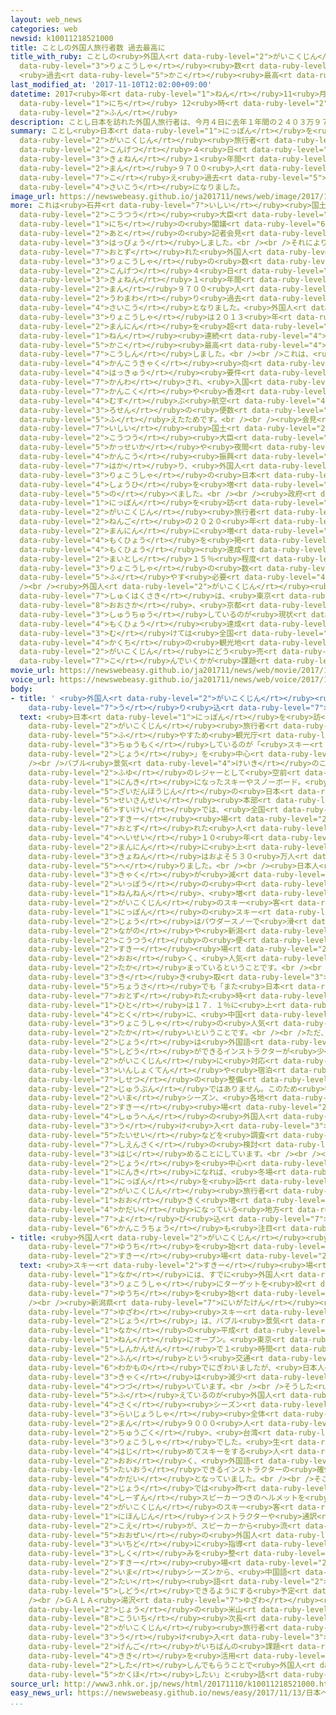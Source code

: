 ```yaml
---
layout: web_news
categories: web
newsid: k10011218521000
title: ことしの外国人旅行者数 過去最高に
title_with_ruby: ことしの<ruby>外国人<rt data-ruby-level="2">がいこくじん</rt></ruby><ruby>旅行者<rt
  data-ruby-level="3">りょこうしゃ</rt></ruby><ruby>数<rt data-ruby-level="2">すう</rt></ruby>
  <ruby>過去<rt data-ruby-level="5">かこ</rt></ruby><ruby>最高<rt data-ruby-level="4">さいこう</rt></ruby>に
last_modified_at: '2017-11-10T12:02:00+09:00'
datetime: 2017<ruby>年<rt data-ruby-level="1">ねん</rt></ruby>11<ruby>月<rt data-ruby-level="1">がつ</rt></ruby>10<ruby>日<rt
  data-ruby-level="1">にち</rt></ruby> 12<ruby>時<rt data-ruby-level="2">じ</rt></ruby>02<ruby>分<rt
  data-ruby-level="2">ふん</rt></ruby>
description: ことし日本を訪れた外国人旅行者は、今月４日に去年１年間の２４０３万９７００人を超え過去最高になりました。
summary: ことし<ruby>日本<rt data-ruby-level="1">にっぽん</rt></ruby>を<ruby>訪<rt data-ruby-level="7">おとず</rt></ruby>れた<ruby>外国人<rt
  data-ruby-level="2">がいこくじん</rt></ruby><ruby>旅行者<rt data-ruby-level="3">りょこうしゃ</rt></ruby>は、<ruby>今月<rt
  data-ruby-level="2">こんげつ</rt></ruby>４<ruby>日<rt data-ruby-level="1">にち</rt></ruby>に<ruby>去年<rt
  data-ruby-level="3">きょねん</rt></ruby>１<ruby>年間<rt data-ruby-level="2">ねんかん</rt></ruby>の２４０３<ruby>万<rt
  data-ruby-level="2">まん</rt></ruby>９７００<ruby>人<rt data-ruby-level="1">にん</rt></ruby>を<ruby>超<rt
  data-ruby-level="7">こ</rt></ruby>え<ruby>過去<rt data-ruby-level="5">かこ</rt></ruby><ruby>最高<rt
  data-ruby-level="4">さいこう</rt></ruby>になりました。
image_url: https://newswebeasy.github.io/ja201711/news/web/image/2017/11/10/K10011218521_1711101107_1711101107_01_02.jpg
more: これは<ruby>石井<rt data-ruby-level="7">いしい</rt></ruby><ruby>国土<rt data-ruby-level="2">こくど</rt></ruby><ruby>交通<rt
  data-ruby-level="2">こうつう</rt></ruby><ruby>大臣<rt data-ruby-level="4">だいじん</rt></ruby>が１０<ruby>日<rt
  data-ruby-level="1">にち</rt></ruby>の<ruby>閣議<rt data-ruby-level="6">かくぎ</rt></ruby>の<ruby>後<rt
  data-ruby-level="2">あと</rt></ruby>の<ruby>記者会見<rt data-ruby-level="3">きしゃかいけん</rt></ruby>で<ruby>発表<rt
  data-ruby-level="3">はっぴょう</rt></ruby>しました。<br /><br />それによりますと、ことし<ruby>日本<rt data-ruby-level="1">にっぽん</rt></ruby>を<ruby>訪<rt
  data-ruby-level="7">おとず</rt></ruby>れた<ruby>外国人<rt data-ruby-level="2">がいこくじん</rt></ruby><ruby>旅行者<rt
  data-ruby-level="3">りょこうしゃ</rt></ruby>の<ruby>数<rt data-ruby-level="2">かず</rt></ruby>は、<ruby>今月<rt
  data-ruby-level="2">こんげつ</rt></ruby>４<ruby>日<rt data-ruby-level="1">にち</rt></ruby>に<ruby>去年<rt
  data-ruby-level="3">きょねん</rt></ruby>１<ruby>年間<rt data-ruby-level="2">ねんかん</rt></ruby>の２４０３<ruby>万<rt
  data-ruby-level="2">まん</rt></ruby>９７００<ruby>人<rt data-ruby-level="1">にん</rt></ruby>を<ruby>上回<rt
  data-ruby-level="2">うわまわ</rt></ruby>り<ruby>過去<rt data-ruby-level="5">かこ</rt></ruby><ruby>最高<rt
  data-ruby-level="4">さいこう</rt></ruby>となりました。<ruby>外国人<rt data-ruby-level="2">がいこくじん</rt></ruby><ruby>旅行者<rt
  data-ruby-level="3">りょこうしゃ</rt></ruby>は２０１３<ruby>年<rt data-ruby-level="1">ねん</rt></ruby>にはじめて１０００<ruby>万人<rt
  data-ruby-level="2">まんにん</rt></ruby>を<ruby>超<rt data-ruby-level="7">こ</rt></ruby>えてから、これで５<ruby>年<rt
  data-ruby-level="1">ねん</rt></ruby><ruby>連続<rt data-ruby-level="4">れんぞく</rt></ruby>で<ruby>過去<rt
  data-ruby-level="5">かこ</rt></ruby><ruby>最高<rt data-ruby-level="4">さいこう</rt></ruby>を<ruby>更新<rt
  data-ruby-level="7">こうしん</rt></ruby>しました。<br /><br />これは、<ruby>中国<rt data-ruby-level="2">ちゅうごく</rt></ruby>やロシアの<ruby>観光客<rt
  data-ruby-level="4">かんこうきゃく</rt></ruby><ruby>向<rt data-ruby-level="3">む</rt></ruby>けのビザの<ruby>発給<rt
  data-ruby-level="4">はっきゅう</rt></ruby><ruby>要件<rt data-ruby-level="5">ようけん</rt></ruby>などが<ruby>緩和<rt
  data-ruby-level="7">かんわ</rt></ruby>され、<ruby>入国<rt data-ruby-level="2">にゅうこく</rt></ruby>しやすくなったことや<ruby>韓国<rt
  data-ruby-level="7">かんこく</rt></ruby>や<ruby>香港<rt data-ruby-level="8">ほんこん</rt></ruby>などとを<ruby>結<rt
  data-ruby-level="4">むす</rt></ruby>ぶ<ruby>航空<rt data-ruby-level="4">こうくう</rt></ruby><ruby>路線<rt
  data-ruby-level="3">ろせん</rt></ruby>の<ruby>便数<rt data-ruby-level="4">びんすう</rt></ruby>が<ruby>増<rt
  data-ruby-level="5">ふ</rt></ruby>えたためです。<br /><br /><ruby>会見<rt data-ruby-level="2">かいけん</rt></ruby>で<ruby>石井<rt
  data-ruby-level="7">いしい</rt></ruby><ruby>国土<rt data-ruby-level="2">こくど</rt></ruby><ruby>交通<rt
  data-ruby-level="2">こうつう</rt></ruby><ruby>大臣<rt data-ruby-level="4">だいじん</rt></ruby>は「スノーリゾートの<ruby>活性化<rt
  data-ruby-level="5">かっせいか</rt></ruby>や<ruby>夜間<rt data-ruby-level="2">やかん</rt></ruby>＝ナイトタイムの<ruby>観光<rt
  data-ruby-level="4">かんこう</rt></ruby><ruby>振興<rt data-ruby-level="7">しんこう</rt></ruby>を<ruby>図<rt
  data-ruby-level="7">はか</rt></ruby>り、<ruby>外国人<rt data-ruby-level="2">がいこくじん</rt></ruby><ruby>旅行者<rt
  data-ruby-level="3">りょこうしゃ</rt></ruby>の<ruby>日本<rt data-ruby-level="1">にっぽん</rt></ruby>での<ruby>消費<rt
  data-ruby-level="4">しょうひ</rt></ruby>を<ruby>増<rt data-ruby-level="5">ふ</rt></ruby>やしたい」と<ruby>述<rt
  data-ruby-level="5">の</rt></ruby>べました。<br /><br /><ruby>政府<rt data-ruby-level="5">せいふ</rt></ruby>は、<ruby>日本<rt
  data-ruby-level="1">にっぽん</rt></ruby>を<ruby>訪<rt data-ruby-level="7">おとず</rt></ruby>れる<ruby>外国人<rt
  data-ruby-level="2">がいこくじん</rt></ruby><ruby>旅行者<rt data-ruby-level="3">りょこうしゃ</rt></ruby>を３<ruby>年後<rt
  data-ruby-level="2">ねんご</rt></ruby>の２０２０<ruby>年<rt data-ruby-level="1">ねん</rt></ruby>までに４０００<ruby>万人<rt
  data-ruby-level="2">まんにん</rt></ruby>に<ruby>増<rt data-ruby-level="5">ふ</rt></ruby>やす<ruby>目標<rt
  data-ruby-level="4">もくひょう</rt></ruby>を<ruby>掲<rt data-ruby-level="7">かか</rt></ruby>げていますが、<ruby>目標<rt
  data-ruby-level="4">もくひょう</rt></ruby><ruby>達成<rt data-ruby-level="4">たっせい</rt></ruby>には<ruby>毎年<rt
  data-ruby-level="2">まいとし</rt></ruby>１５％<ruby>程度<rt data-ruby-level="5">ていど</rt></ruby>、<ruby>旅行者<rt
  data-ruby-level="3">りょこうしゃ</rt></ruby>の<ruby>数<rt data-ruby-level="2">かず</rt></ruby>を<ruby>増<rt
  data-ruby-level="5">ふ</rt></ruby>やす<ruby>必要<rt data-ruby-level="4">ひつよう</rt></ruby>があります。<br
  /><br /><ruby>外国人<rt data-ruby-level="2">がいこくじん</rt></ruby><ruby>旅行者<rt data-ruby-level="3">りょこうしゃ</rt></ruby>の<ruby>宿泊先<rt
  data-ruby-level="7">しゅくはくさき</rt></ruby>は、<ruby>東京<rt data-ruby-level="2">とうきょう</rt></ruby>や<ruby>大阪<rt
  data-ruby-level="8">おおさか</rt></ruby>、<ruby>京都<rt data-ruby-level="3">きょうと</rt></ruby>などをめぐるいわゆる「ゴールデンルート」にまだ<ruby>集中<rt
  data-ruby-level="3">しゅうちゅう</rt></ruby>しているのが<ruby>現状<rt data-ruby-level="5">げんじょう</rt></ruby>で、<ruby>目標<rt
  data-ruby-level="4">もくひょう</rt></ruby><ruby>達成<rt data-ruby-level="4">たっせい</rt></ruby>に<ruby>向<rt
  data-ruby-level="3">む</rt></ruby>けては<ruby>全国<rt data-ruby-level="3">ぜんこく</rt></ruby><ruby>各地<rt
  data-ruby-level="4">かくち</rt></ruby>の<ruby>観光地<rt data-ruby-level="4">かんこうち</rt></ruby>を<ruby>外国人<rt
  data-ruby-level="2">がいこくじん</rt></ruby>にどう<ruby>売<rt data-ruby-level="7">う</rt></ruby>り<ruby>込<rt
  data-ruby-level="7">こ</rt></ruby>んでいくかが<ruby>課題<rt data-ruby-level="4">かだい</rt></ruby>になります。
movie_url: https://newswebeasy.github.io/ja201711/news/web/movie/2017/11/10/k10011218521_201711101221_201711101224.mp4
voice_url: https://newswebeasy.github.io/ja201711/news/web/voice/2017/11/10/k10011218521_201711101221_201711101224.mp3
body:
- title: ' <ruby>外国人<rt data-ruby-level="2">がいこくじん</rt></ruby><ruby>旅行者<rt data-ruby-level="3">りょこうしゃ</rt></ruby>に<ruby>売<rt
    data-ruby-level="7">う</rt></ruby>り<ruby>込<rt data-ruby-level="7">こ</rt></ruby>め「スノーリゾート」'
  text: <ruby>日本<rt data-ruby-level="1">にっぽん</rt></ruby>を<ruby>訪<rt data-ruby-level="7">おとず</rt></ruby>れる<ruby>外国人<rt
    data-ruby-level="2">がいこくじん</rt></ruby><ruby>旅行者<rt data-ruby-level="3">りょこうしゃ</rt></ruby>を<ruby>増<rt
    data-ruby-level="5">ふ</rt></ruby>やすため<ruby>観光庁<rt data-ruby-level="6">かんこうちょう</rt></ruby>などが<ruby>注目<rt
    data-ruby-level="3">ちゅうもく</rt></ruby>しているのが「<ruby>スキー<rt data-ruby-level="2">すきー</rt></ruby><ruby>場<rt
    data-ruby-level="2">じょう</rt></ruby>」を<ruby>中心<rt data-ruby-level="2">ちゅうしん</rt></ruby>にした「スノーリゾート」です。<br
    /><br />バブル<ruby>景気<rt data-ruby-level="4">けいき</rt></ruby>のころから<ruby>若者<rt data-ruby-level="6">わかもの</rt></ruby>の<ruby>冬<rt
    data-ruby-level="2">ふゆ</rt></ruby>のレジャーとして<ruby>空前<rt data-ruby-level="2">くうぜん</rt></ruby>の<ruby>人気<rt
    data-ruby-level="1">にんき</rt></ruby>になったスキーやスノーボード。<ruby>公益<rt data-ruby-level="5">こうえき</rt></ruby><ruby>財団法人<rt
    data-ruby-level="5">ざいだんほうじん</rt></ruby>の<ruby>日本<rt data-ruby-level="1">にっぽん</rt></ruby><ruby>生産性<rt
    data-ruby-level="5">せいさんせい</rt></ruby><ruby>本部<rt data-ruby-level="3">ほんぶ</rt></ruby>の<ruby>推計<rt
    data-ruby-level="6">すいけい</rt></ruby>では、<ruby>全国<rt data-ruby-level="3">ぜんこく</rt></ruby>の<ruby>スキー<rt
    data-ruby-level="2">すきー</rt></ruby><ruby>場<rt data-ruby-level="2">じょう</rt></ruby>を<ruby>訪<rt
    data-ruby-level="7">おとず</rt></ruby>れた<ruby>人<rt data-ruby-level="1">ひと</rt></ruby>は<ruby>平成<rt
    data-ruby-level="4">へいせい</rt></ruby>１０<ruby>年<rt data-ruby-level="1">ねん</rt></ruby>のピークには１８００<ruby>万人<rt
    data-ruby-level="2">まんにん</rt></ruby>に<ruby>上<rt data-ruby-level="1">のぼ</rt></ruby>りましたが、<ruby>去年<rt
    data-ruby-level="3">きょねん</rt></ruby>はおよそ５３０<ruby>万人<rt data-ruby-level="2">まんにん</rt></ruby>に<ruby>減<rt
    data-ruby-level="5">へ</rt></ruby>りました。<br /><br /><ruby>日本人<rt data-ruby-level="1">にほんじん</rt></ruby>のスキー<ruby>客<rt
    data-ruby-level="3">きゃく</rt></ruby>が<ruby>減<rt data-ruby-level="5">へ</rt></ruby>る<ruby>一方<rt
    data-ruby-level="2">いっぽう</rt></ruby>の<ruby>中<rt data-ruby-level="1">なか</rt></ruby>、<ruby>年々<rt
    data-ruby-level="1">ねんねん</rt></ruby>、<ruby>増<rt data-ruby-level="5">ふ</rt></ruby>えているのが<ruby>外国人<rt
    data-ruby-level="2">がいこくじん</rt></ruby>のスキー<ruby>客<rt data-ruby-level="3">きゃく</rt></ruby>です。<ruby>日本<rt
    data-ruby-level="1">にっぽん</rt></ruby>の<ruby>スキー<rt data-ruby-level="2">すきー</rt></ruby><ruby>場<rt
    data-ruby-level="2">じょう</rt></ruby>はパウダースノーで<ruby>滑<rt data-ruby-level="7">すべ</rt></ruby>りやすいうえ、<ruby>長野<rt
    data-ruby-level="2">ながの</rt></ruby>や<ruby>新潟<rt data-ruby-level="7">にいがた</rt></ruby>など<ruby>交通<rt
    data-ruby-level="2">こうつう</rt></ruby>の<ruby>便<rt data-ruby-level="4">べん</rt></ruby>がよい<ruby>スキー<rt
    data-ruby-level="2">すきー</rt></ruby><ruby>場<rt data-ruby-level="2">じょう</rt></ruby>も<ruby>多<rt
    data-ruby-level="2">おお</rt></ruby>く、<ruby>人気<rt data-ruby-level="1">にんき</rt></ruby>が<ruby>高<rt
    data-ruby-level="2">たか</rt></ruby>まっているということです。<br /><br /><ruby>観光庁<rt data-ruby-level="6">かんこうちょう</rt></ruby>の<ruby>聞<rt
    data-ruby-level="3">き</rt></ruby>き<ruby>取<rt data-ruby-level="3">と</rt></ruby>り<ruby>調査<rt
    data-ruby-level="5">ちょうさ</rt></ruby>でも「また<ruby>日本<rt data-ruby-level="1">にっぽん</rt></ruby>を<ruby>訪<rt
    data-ruby-level="7">おとず</rt></ruby>れた<ruby>時<rt data-ruby-level="2">とき</rt></ruby>にやりたいこと」として「スキー」をあげた<ruby>人<rt
    data-ruby-level="1">ひと</rt></ruby>は１７．１％に<ruby>上<rt data-ruby-level="1">のぼ</rt></ruby>り、<ruby>特<rt
    data-ruby-level="4">とく</rt></ruby>に、<ruby>中国<rt data-ruby-level="2">ちゅうごく</rt></ruby>やベトナムなどアジアからの<ruby>旅行者<rt
    data-ruby-level="3">りょこうしゃ</rt></ruby>の<ruby>人気<rt data-ruby-level="1">にんき</rt></ruby>が<ruby>高<rt
    data-ruby-level="2">たか</rt></ruby>いということです。<br /><br />ただ、<ruby>スキー<rt data-ruby-level="2">すきー</rt></ruby><ruby>場<rt
    data-ruby-level="2">じょう</rt></ruby>は<ruby>外国語<rt data-ruby-level="2">がいこくご</rt></ruby>で<ruby>指導<rt
    data-ruby-level="5">しどう</rt></ruby>ができるインストラクターが<ruby>少<rt data-ruby-level="2">すく</rt></ruby>なく<ruby>外国人<rt
    data-ruby-level="2">がいこくじん</rt></ruby>に<ruby>対応<rt data-ruby-level="5">たいおう</rt></ruby>した<ruby>飲食店<rt
    data-ruby-level="3">いんしょくてん</rt></ruby>や<ruby>宿泊<rt data-ruby-level="7">しゅくはく</rt></ruby><ruby>施設<rt
    data-ruby-level="7">しせつ</rt></ruby>の<ruby>整備<rt data-ruby-level="5">せいび</rt></ruby>も<ruby>十分<rt
    data-ruby-level="2">じゅうぶん</rt></ruby>ではありません。このため<ruby>観光庁<rt data-ruby-level="6">かんこうちょう</rt></ruby>は、<ruby>今<rt
    data-ruby-level="2">いま</rt></ruby>シーズン、<ruby>各地<rt data-ruby-level="4">かくち</rt></ruby>の<ruby>スキー<rt
    data-ruby-level="2">すきー</rt></ruby><ruby>場<rt data-ruby-level="2">じょう</rt></ruby><ruby>周辺<rt
    data-ruby-level="4">しゅうへん</rt></ruby>の<ruby>外国人<rt data-ruby-level="2">がいこくじん</rt></ruby>の<ruby>受<rt
    data-ruby-level="3">う</rt></ruby>け<ruby>入<rt data-ruby-level="3">い</rt></ruby>れ<ruby>体制<rt
    data-ruby-level="5">たいせい</rt></ruby>などを<ruby>調査<rt data-ruby-level="5">ちょうさ</rt></ruby>し、<ruby>支援策<rt
    data-ruby-level="7">しえんさく</rt></ruby>の<ruby>検討<rt data-ruby-level="6">けんとう</rt></ruby>を<ruby>始<rt
    data-ruby-level="3">はじ</rt></ruby>めることにしています。<br /><br /><ruby>スキー<rt data-ruby-level="2">すきー</rt></ruby><ruby>場<rt
    data-ruby-level="2">じょう</rt></ruby>を<ruby>中心<rt data-ruby-level="2">ちゅうしん</rt></ruby>にした「スノーリゾート」が<ruby>人気<rt
    data-ruby-level="1">にんき</rt></ruby>になれば、<ruby>冬場<rt data-ruby-level="2">ふゆば</rt></ruby>に<ruby>日本<rt
    data-ruby-level="1">にっぽん</rt></ruby>を<ruby>訪<rt data-ruby-level="7">おとず</rt></ruby>れる<ruby>外国人<rt
    data-ruby-level="2">がいこくじん</rt></ruby><ruby>旅行者<rt data-ruby-level="3">りょこうしゃ</rt></ruby>を<ruby>大<rt
    data-ruby-level="1">おお</rt></ruby>きく<ruby>増<rt data-ruby-level="5">ふ</rt></ruby>やすことができるうえ、<ruby>課題<rt
    data-ruby-level="4">かだい</rt></ruby>になっている<ruby>地方<rt data-ruby-level="2">ちほう</rt></ruby>への<ruby>呼<rt
    data-ruby-level="7">よ</rt></ruby>び<ruby>込<rt data-ruby-level="7">こ</rt></ruby>みにもつながることから、<ruby>観光庁<rt
    data-ruby-level="6">かんこうちょう</rt></ruby>も<ruby>注目<rt data-ruby-level="3">ちゅうもく</rt></ruby>しています。
- title: <ruby>外国人<rt data-ruby-level="2">がいこくじん</rt></ruby><ruby>旅行者<rt data-ruby-level="3">りょこうしゃ</rt></ruby>の<ruby>誘致<rt
    data-ruby-level="7">ゆうち</rt></ruby>を<ruby>始<rt data-ruby-level="3">はじ</rt></ruby>めた<ruby>スキー<rt
    data-ruby-level="2">すきー</rt></ruby><ruby>場<rt data-ruby-level="2">じょう</rt></ruby>も
  text: <ruby>スキー<rt data-ruby-level="2">すきー</rt></ruby><ruby>場<rt data-ruby-level="2">じょう</rt></ruby>の<ruby>中<rt
    data-ruby-level="1">なか</rt></ruby>には、すでに<ruby>外国人<rt data-ruby-level="2">がいこくじん</rt></ruby><ruby>旅行者<rt
    data-ruby-level="3">りょこうしゃ</rt></ruby>にターゲットを<ruby>絞<rt data-ruby-level="7">しぼ</rt></ruby>って<ruby>誘致<rt
    data-ruby-level="7">ゆうち</rt></ruby>を<ruby>始<rt data-ruby-level="3">はじ</rt></ruby>めたところもあります。<br
    /><br /><ruby>新潟県<rt data-ruby-level="7">にいがたけん</rt></ruby><ruby>湯沢町<rt data-ruby-level="7">ゆざわまち</rt></ruby>にある「ＧＡＬＡ<ruby>湯沢<rt
    data-ruby-level="7">ゆざわ</rt></ruby><ruby>スキー<rt data-ruby-level="2">すきー</rt></ruby><ruby>場<rt
    data-ruby-level="2">じょう</rt></ruby>」は、バブル<ruby>景気<rt data-ruby-level="4">けいき</rt></ruby>まっただ<ruby>中<rt
    data-ruby-level="1">なか</rt></ruby>の<ruby>平成<rt data-ruby-level="4">へいせい</rt></ruby>２<ruby>年<rt
    data-ruby-level="1">ねん</rt></ruby>にオープン。<ruby>東京<rt data-ruby-level="2">とうきょう</rt></ruby>から<ruby>新幹線<rt
    data-ruby-level="5">しんかんせん</rt></ruby>で１<ruby>時間<rt data-ruby-level="2">じかん</rt></ruby>１５<ruby>分<rt
    data-ruby-level="2">ふん</rt></ruby>という<ruby>交通<rt data-ruby-level="2">こうつう</rt></ruby>アクセスのよさもあって<ruby>若者<rt
    data-ruby-level="6">わかもの</rt></ruby>でにぎわいましたが、<ruby>日本人<rt data-ruby-level="1">にほんじん</rt></ruby>のスキー<ruby>客<rt
    data-ruby-level="3">きゃく</rt></ruby>は<ruby>減少<rt data-ruby-level="5">げんしょう</rt></ruby>が<ruby>続<rt
    data-ruby-level="4">つづ</rt></ruby>いています。<br /><br />そうした<ruby>中<rt data-ruby-level="1">なか</rt></ruby>、<ruby>増<rt
    data-ruby-level="5">ふ</rt></ruby>えているのが<ruby>外国人<rt data-ruby-level="2">がいこくじん</rt></ruby>です。<ruby>昨<rt
    data-ruby-level="4">さく</rt></ruby><ruby>シーズン<rt data-ruby-level="4">しーずん</rt></ruby>は<ruby>来場者<rt
    data-ruby-level="3">らいじょうしゃ</rt></ruby><ruby>全体<rt data-ruby-level="3">ぜんたい</rt></ruby>の１６％、およそ５<ruby>万<rt
    data-ruby-level="2">まん</rt></ruby>９０００<ruby>人<rt data-ruby-level="1">にん</rt></ruby>がタイや、<ruby>中国<rt
    data-ruby-level="2">ちゅうごく</rt></ruby>、<ruby>台湾<rt data-ruby-level="7">たいわん</rt></ruby>、インドネシアなどからの<ruby>旅行者<rt
    data-ruby-level="3">りょこうしゃ</rt></ruby>でした。<ruby>生<rt data-ruby-level="1">う</rt></ruby>まれて<ruby>初<rt
    data-ruby-level="4">はじ</rt></ruby>めてスキーをする<ruby>人<rt data-ruby-level="1">ひと</rt></ruby>も<ruby>多<rt
    data-ruby-level="2">おお</rt></ruby>く、<ruby>外国語<rt data-ruby-level="2">がいこくご</rt></ruby>に<ruby>対応<rt
    data-ruby-level="5">たいおう</rt></ruby>できるインストラクターの<ruby>確保<rt data-ruby-level="5">かくほ</rt></ruby>が<ruby>課題<rt
    data-ruby-level="4">かだい</rt></ruby>となっていました。<br /><br />そこで、<ruby>スキー<rt data-ruby-level="2">すきー</rt></ruby><ruby>場<rt
    data-ruby-level="2">じょう</rt></ruby>では<ruby>昨<rt data-ruby-level="4">さく</rt></ruby><ruby>シーズン<rt
    data-ruby-level="4">しーずん</rt></ruby>スピーカーつきのヘルメットを<ruby>導入<rt data-ruby-level="5">どうにゅう</rt></ruby>。<ruby>外国人<rt
    data-ruby-level="2">がいこくじん</rt></ruby>のスキー<ruby>客<rt data-ruby-level="3">きゃく</rt></ruby>にかぶってもらうと<ruby>日本人<rt
    data-ruby-level="1">にほんじん</rt></ruby>インストラクターや<ruby>通訳<rt data-ruby-level="6">つうやく</rt></ruby>の<ruby>声<rt
    data-ruby-level="2">こえ</rt></ruby>が、スピーカーから<ruby>流<rt data-ruby-level="3">なが</rt></ruby>れます。これで<ruby>大勢<rt
    data-ruby-level="5">おおぜい</rt></ruby>の<ruby>外国人<rt data-ruby-level="2">がいこくじん</rt></ruby>を<ruby>一度<rt
    data-ruby-level="3">いちど</rt></ruby>に<ruby>指導<rt data-ruby-level="5">しどう</rt></ruby>できる<ruby>仕組<rt
    data-ruby-level="3">しく</rt></ruby>みを<ruby>整<rt data-ruby-level="3">ととの</rt></ruby>えました。<ruby>スキー<rt
    data-ruby-level="2">すきー</rt></ruby><ruby>場<rt data-ruby-level="2">じょう</rt></ruby>では、<ruby>今<rt
    data-ruby-level="2">いま</rt></ruby>シーズンから、<ruby>中国語<rt data-ruby-level="2">ちゅうごくご</rt></ruby>と<ruby>タイ<rt
    data-ruby-level="2">たい</rt></ruby><ruby>語<rt data-ruby-level="2">ご</rt></ruby>で<ruby>指導<rt
    data-ruby-level="5">しどう</rt></ruby>できるようにする<ruby>予定<rt data-ruby-level="3">よてい</rt></ruby>です。<br
    /><br />ＧＡＬＡ<ruby>湯沢<rt data-ruby-level="7">ゆざわ</rt></ruby><ruby>スキー<rt data-ruby-level="2">すきー</rt></ruby><ruby>場<rt
    data-ruby-level="2">じょう</rt></ruby>の<ruby>米山<rt data-ruby-level="8">よねやま</rt></ruby><ruby>浩一<rt
    data-ruby-level="8">こういち</rt></ruby><ruby>次長<rt data-ruby-level="3">じちょう</rt></ruby>は「<ruby>外国人<rt
    data-ruby-level="2">がいこくじん</rt></ruby><ruby>旅行者<rt data-ruby-level="3">りょこうしゃ</rt></ruby>の<ruby>受<rt
    data-ruby-level="3">う</rt></ruby>け<ruby>入<rt data-ruby-level="3">い</rt></ruby>れは<ruby>言語<rt
    data-ruby-level="2">げんご</rt></ruby>がいちばんの<ruby>課題<rt data-ruby-level="4">かだい</rt></ruby>だが、<ruby>機器<rt
    data-ruby-level="4">きき</rt></ruby>を<ruby>活用<rt data-ruby-level="2">かつよう</rt></ruby>しスキーに<ruby>親<rt
    data-ruby-level="2">した</rt></ruby>しんでもらうことで<ruby>外国人<rt data-ruby-level="2">がいこくじん</rt></ruby>のリピーターを<ruby>確保<rt
    data-ruby-level="5">かくほ</rt></ruby>したい」と<ruby>話<rt data-ruby-level="2">はな</rt></ruby>しています。
source_url: http://www3.nhk.or.jp/news/html/20171110/k10011218521000.html
easy_news_url: https://newswebeasy.github.io/news/easy/2017/11/13/日本へ旅行に来た外国人が今まででいちばん多くなる
...
```

